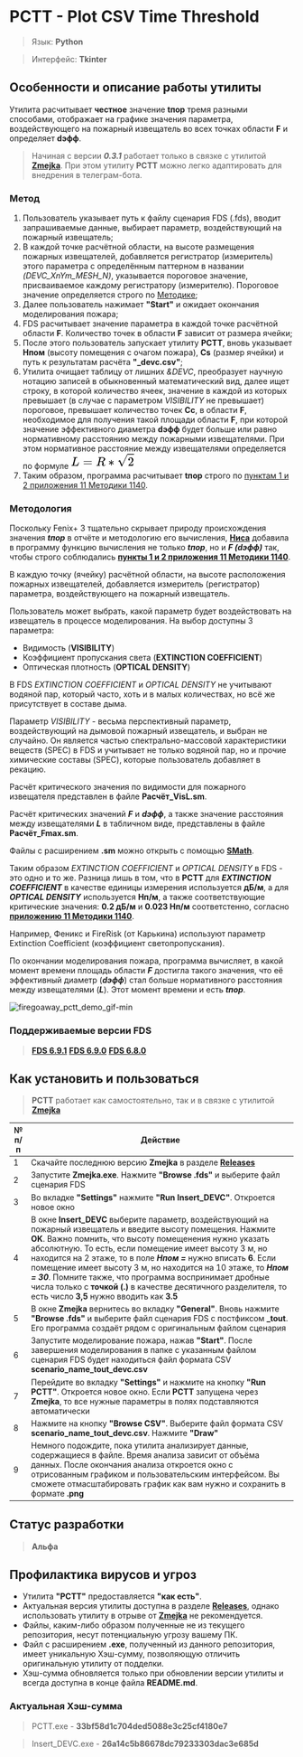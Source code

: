 # PCTT - Plot CSV Time Threshold

> Язык: **Python**

> Интерфейс: **Tkinter**

## Особенности и описание работы утилиты
Утилита расчитывает **честное** значение **tпор** тремя разными способами, отображает на графике значения параметра, воздействующего на пожарный извещатель во всех точках области **F** и определяет **dэфф**.

> Начиная с версии ***0.3.1*** работает только в связке с утилитой [**Zmejka**](https://github.com/firegoaway/Zmejka). При этом утилиту **PCTT** можно легко адаптировать для внедрения в телеграм-бота.

### Метод
1. Пользователь указывает путь к файлу сценария FDS (.fds), вводит запрашиваемые данные, выбирает параметр, воздействующий на пожарный извещатель;
2. В каждой точке расчётной области, на высоте размещения пожарных извещателей, добавляется регистратор (измеритель) этого параметра с определённым паттерном в названии *(DEVC_XnYm_MESH_N)*, указывается пороговое значение, присваиваемое каждому регистратору (измерителю). Пороговое значение определяется строго по [Методике](https://ivo.garant.ru/#/document/406577165/paragraph/1532/doclist/6480/1/0/0/методика%201140:0);
3. Далее пользователь нажимает **"Start"** и ожидает окончания моделирования пожара;
4. FDS расчитывает значение параметра в каждой точке расчётной области **F**. Количество точек в области **F** зависит от размера ячейки;
5. После этого пользователь запускает утилиту **PCTT**, вновь указывает **Hпом** (высоту помещения с очагом пожара), **Cs** (размер ячейки) и путь к результатам расчёта **"_devc.csv"**;
6. Утилита очищает таблицу от лишних *&DEVC*, преобразует научную нотацию записей в обыкновенный математический вид, далее ищет строку, в которой количество ячеек, значение в каждой из которых превышает (в случае с параметром *VISIBILITY* не превышает) пороговое, превышает количество точек **Cc**, в области **F**, необходимое для получения такой площади области **F**, при которой значение эффективного диаметра **dэфф** будет больше или равно нормативному расстоянию между пожарными извещателями. При этом нормативное расстояние между извещателями определяется по формуле ![L_latex](https://raw.githubusercontent.com/firegoaway/Plot_CSV_Time_Threshhold/main/.gitpics/L_latex.jpg)
7. Таким образом, программа расчитывает **tпор** строго по [пунктам 1 и 2 приложения 11 Методики 1140](https://ivo.garant.ru/#/document/406577165/paragraph/1532/doclist/6480/1/0/0/методика%201140:0).

### Методология
Поскольку Fenix+ 3 тщательно скрывает природу происхождения значения ***tпор*** в отчёте и методологию его вычисления, [**Ниса**](https://t.me/nisadypova) добавила в программу функцию вычисления не только ***tпор***, но и ***F (dэфф)*** так, чтобы строго соблюдались [**пункты 1 и 2 приложения 11 Методики 1140**](https://ivo.garant.ru/#/document/406577165/paragraph/1532/doclist/6480/1/0/0/%D0%BC%D0%B5%D1%82%D0%BE%D0%B4%D0%B8%D0%BA%D0%B0%201140:0).

В каждую точку (ячейку) расчётной области, на высоте расположения пожарных извещателей, добавляется измеритель (регистратор) параметра, воздействующего на пожарный извещатель.

Пользователь может выбрать, какой параметр будет воздействовать на извещатель в процессе моделирования. На выбор доступны 3 параметра:
- Видимость (**VISIBILITY**)
- Коэффициент пропускания света (**EXTINCTION COEFFICIENT**)
- Оптическая плотность (**OPTICAL DENSITY**)

В FDS *EXTINCTION COEFFICIENT* и *OPTICAL DENSITY* не учитывают водяной пар, который часто, хоть и в малых количествах, но всё же присутствует в составе дыма.

Параметр *VISIBILITY* - весьма перспективный параметр, воздействующий на дымовой пожарный извещатель, и выбран не случайно. Он является частью спектрально-массовой характеристики веществ (SPEC) в FDS и учитывает не только водяной пар, но и прочие химические составы (SPEC), которые пользователь добавляет в рекацию.

Расчёт критического значения по видимости для пожарного извещателя представлен в файле **Расчёт_VisL.sm**. 

Расчёт критических значений ***F*** и ***dэфф***, а также значение расстояния между извещателями ***L*** в табличном виде, представлены в файле **Расчёт_Fmax.sm**.

Файлы с расширением **.sm** можно открыть с помощью [**SMath**](https://www.smath.com/ru-RU/).

Таким образом *EXTINCTION COEFFICIENT* и *OPTICAL DENSITY* в FDS - это одно и то же. Разница лишь в том, что в **PCTT** для ***EXTINCTION COEFFICIENT*** в качестве единицы измерения используется **дБ/м**, а для ***OPTICAL DENSITY*** используется **Нп/м**, а также соответствующие критические значения: **0.2 дБ/м** и **0.023 Нп/м** соответстенно, согласно [**приложению 11 Методики 1140**](https://ivo.garant.ru/#/document/406577165/paragraph/1532/doclist/6480/1/0/0/%D0%BC%D0%B5%D1%82%D0%BE%D0%B4%D0%B8%D0%BA%D0%B0%201140:0).

Например, Феникс и FireRisk (от Карькина) используют параметр Extinction Coefficient (коэффициент светопропускания).

По окончании моделирования пожара, программа вычисляет, в какой момент времени площадь области ***F*** достигла такого значения, что её эффективный диаметр (***dэфф***) стал больше нормативного расстояния между извещателями (***L***). Этот момент времени и есть ***tпор***.

![firegoaway_pctt_demo_gif-min](https://github.com/firegoaway/Plot_CSV_Time_Threshhold/blob/main/.gitpics/pctt_demo_gif-min.gif)

### Поддерживаемые версии FDS
> [**FDS 6.9.1**](https://github.com/firemodels/fds/releases/tag/FDS-6.9.1)
> [**FDS 6.9.0**](https://github.com/firemodels/fds/releases/tag/FDS-6.9.0)
> [**FDS 6.8.0**](https://github.com/firemodels/fds/releases/tag/FDS-6.8.0)

## Как установить и пользоваться
> **PCTT** работает как самостоятельно, так и в связке с утилитой [**Zmejka**](https://github.com/firegoaway/Zmejka)

|	№ п/п	|	Действие	|
|---------|---------|
|	1	|	Скачайте последнюю версию **Zmejka** в разделе [**Releases**](https://github.com/firegoaway/Zmejka/releases)	|
|	2	|	Запустите **Zmejka.exe**. Нажмите **"Browse .fds"** и выберите файл сценария FDS	|
|	3	|	Во вкладке **"Settings"** нажмите **"Run Insert_DEVC"**. Откроется новое окно	|
|	4	|	В окне **Insert_DEVC** выберите параметр, воздействующий на пожарный извещатель и введите высоту помещения. Нажмите **OK**. Важно помнить, что высоту помещенения нужно указать абсолютную. То есть, если помещение имеет высоту 3 м, но находится на 2 этаже, то в поле ***Hпом =*** нужно вписать **6**. Если помещение имеет высоту 3 м, но находится на 10 этаже, то ***Hпом = 30***. Помните также, что программа воспринимает дробные числа только с **точкой (.)** в качестве десятичного разделителя, то есть число **3,5** нужно вводить как **3.5**	|
|	5	|	В окне **Zmejka** вернитесь во вкладку **"General"**. Вновь нажмите **"Browse .fds"** и выберите файл сценария FDS с постфиксом **_tout**. Его программа создаёт рядом с оригинальным файлом сценария	|
|	6	|	Запустите моделирование пожара, нажав **"Start"**. После завершения моделирования в папке с указанным файлом сценария FDS будет находиться файл формата CSV **scenario_name_tout_devc.csv**	|
|	7	|	Перейдите во вкладку **"Settings"** и нажмите на кнопку **"Run PCTT"**. Откроется новое окно. Если **PCTT** запущена через **Zmejka**, то все нужные параметры в полях подставляются автоматически 	|
|	8	|	Нажмите на кнопку **"Browse CSV"**. Выберите файл формата CSV **scenario_name_tout_devc.csv**. Нажмите **"Draw"**	|
|	9	|	Немного подождите, пока утилита анализирует данные, содержащиеся в файле. Время анализа зависит от объёма данных. После окончания анализа откроется окно с отрисованным графиком и пользовательским интерфейсом. Вы сможете отмасштабировать график как вам нужно и сохранить в формате **.png**	|

## Статус разработки
> **Альфа**

## Профилактика вирусов и угроз
- Утилита **"PCTT"** предоставляется **"как есть"**.
- Актуальная версия утилиты доступна в разделе [**Releases**](https://github.com/firegoaway/Plot_CSV_Time_Threshhold/releases), однако использовать утилиту в отрыве от [**Zmejka**](https://github.com/firegoaway/Zmejka) не рекомендуется.
- Файлы, каким-либо образом полученные не из текущего репозитория, несут потенциальную угрозу вашему ПК.
- Файл с расширением **.exe**, полученный из данного репозитория, имеет уникальную Хэш-сумму, позволяющую отличить оригинальную утилиту от подделки.
- Хэш-сумма обновляется только при обновлении версии утилиты и всегда доступна в конце файла **README.md**.

### Актуальная Хэш-сумма
> PCTT.exe - **33bf58d1c704ded5088e3c25cf4180e7**

> Insert_DEVC.exe - **26a14c5b86678dc79233303dac3e685d**